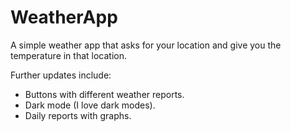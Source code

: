 # WeatherApp
A simple weather app that asks for your location and give you the temperature in that location.

Further updates include:
<ul>
  <li>Buttons with different weather reports.</li>
  <li>Dark mode (I love dark modes).</li>
  <li>Daily reports with graphs.</li>
</ul>
